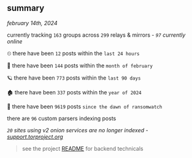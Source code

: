 
## summary
_february 14th, 2024_

currently tracking `163` groups across `299` relays & mirrors - _`97` currently online_

⏲ there have been `12` posts within the `last 24 hours`

🦈 there have been `144` posts within the `month of february`

🪐 there have been `773` posts within the `last 90 days`

🏚 there have been `337` posts within the `year of 2024`

🦕 there have been `9619` posts `since the dawn of ransomwatch`

there are `96` custom parsers indexing posts

_`20` sites using v2 onion services are no longer indexed - [support.torproject.org](https://support.torproject.org/onionservices/v2-deprecation/)_

> see the project [README](https://github.com/joshhighet/ransomwatch#ransomwatch--) for backend technicals
